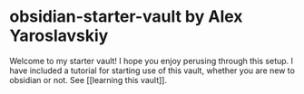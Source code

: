# obsidian-starter-vault by Alex Yaroslavskiy
Welcome to my starter vault! I hope you enjoy perusing through this setup. I have included a tutorial for starting use of this vault, whether you are new to obsidian or not. See [[learning this vault]].
